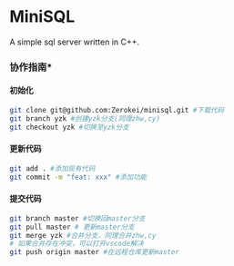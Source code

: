 # MiniSQL
A simple sql server written in C++.

### 协作指南*
#### 初始化
```bash
git clone git@github.com:Zerokei/minisql.git #下载代码
git branch yzk #创建yzk分支(同理zhw,cy)
git checkout yzk #切换至yzk分支
```
#### 更新代码
```bash
git add . #添加现有代码
git commit -m "feat: xxx" #添加功能
```
#### 提交代码
```bash
git branch master #切换回master分支
git pull master # 更新master分支
git merge yzk #合并分支，同理合并zhw,cy
# 如果合并存在冲突，可以打开vscode解决
git push origin master #在远程仓库更新master
```
